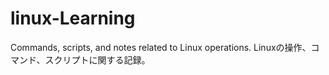 # linux-Learning
Commands, scripts, and notes related to Linux operations. Linuxの操作、コマンド、スクリプトに関する記録。
